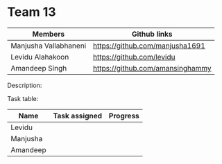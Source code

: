 Team 13
=======
|Members |Github links|
|--------|------------|
|  Manjusha Vallabhaneni|https://github.com/manjusha1691|
|Levidu Alahakoon|https://github.com/levidu |
|  Amandeep Singh|https://github.com/amansinghammy |

Description:

Task table: 

| Name        | Task assigned | Progress |
|-------------|------------------|-----------|
|Levidu        |                         |                |
|Manjusha   |                         |                |
|Amandeep |                         |                |

